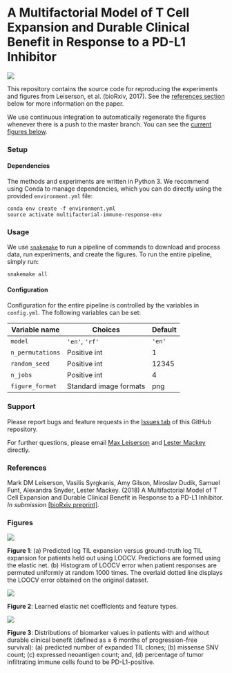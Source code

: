 

# A Multifactorial Model of T Cell Expansion and Durable Clinical Benefit in Response to a PD-L1 Inhibitor
<img src='https://travis-ci.org/lrgr/multifactorial-immune-response.svg?branch=master'>

This repository contains the source code for reproducing the experiments and figures from Leiserson, et al. (bioRxiv, 2017). See the [references section](#references) below for more information on the paper.

We use continuous integration to automatically regenerate the figures whenever there is a push to the master branch. You can see the [current figures below](#figures).

### Setup

#### Dependencies
The methods and experiments are written in Python 3. We recommend using Conda to manage dependencies, which you can do directly using the provided `environment.yml` file:

    conda env create -f environment.yml
    source activate multifactorial-immune-response-env

### Usage

We use [`snakemake`](https://snakemake.readthedocs.io/en/latest/) to run a pipeline of commands to download and process data, run experiments, and create the figures. To run the entire pipeline, simply run:

    snakemake all

#### Configuration

Configuration for the entire pipeline is controlled by the variables in `config.yml`. The following variables can be set:

|Variable name      | Choices                | Default   |
|-------------------|------------------------|-----------|
| `model`           | `'en'`, `'rf'`         | `'en'`    |
| `n_permutations`  | Positive int           | 1         |
| `random_seed`     | Positive int           | 12345     |
| `n_jobs`          | Positive int           | 4         |
| `figure_format`   | Standard image formats | png       |


### Support

Please report bugs and feature requests in the [Issues tab](https://github.com/lrgr/multifactorial-immune-response/issues) of this GitHub repository.

For further questions, please email [Max Leiserson](mailto:mdml@cs.umd.edu) and [Lester Mackey](mailto:lmackey@microsoft.com) directly.

### References

Mark DM Leiserson, Vasilis Syrgkanis, Amy Gilson, Miroslav Dudik, Samuel Funt, Alexandra Snyder, Lester Mackey. (2018) A Multifactorial Model of T Cell Expansion and Durable Clinical Benefit in Response to a PD-L1 Inhibitor. _In submission_ [[bioRxiv preprint]](https://www.biorxiv.org/content/early/2017/12/08/231316).

### Figures

<img src='http://multifactorial-immune-response.lrgr.io/fig1.png'>

**Figure 1**: (a) Predicted log TIL expansion versus ground-truth log TIL expansion for patients held out using LOOCV.  Predictions are formed using the elastic net. (b) Histogram of LOOCV error when patient responses are permuted uniformly at random 1000 times.  The overlaid dotted line displays the LOOCV error obtained on the original dataset.

 <img src='http://multifactorial-immune-response.lrgr.io/fig2.png?raw=true'>

**Figure 2**: Learned elastic net coefficients and feature types.

<img src='http://multifactorial-immune-response.lrgr.io/fig3.png?raw=true'>

**Figure 3**: Distributions of biomarker values in patients with and without durable clinical benefit (defined as ≥ 6 months of progression-free survival): (a) predicted number of expanded TIL clones; (b) missense SNV count; (c) expressed neoantigen count; and, (d) percentage of tumor infiltrating immune cells found to be PD-L1-positive.
